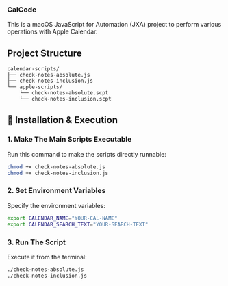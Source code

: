 ### CalCode

This is a macOS JavaScript for Automation (JXA) project to perform various operations with Apple Calendar.

## Project Structure

```
calendar-scripts/
├── check-notes-absolute.js
├── check-notes-inclusion.js
└── apple-scripts/
    └── check-notes-absolute.scpt
    └── check-notes-inclusion.scpt
```

## 🚀 Installation & Execution

### 1. Make The Main Scripts Executable

Run this command to make the scripts directly runnable:

```bash
chmod +x check-notes-absolute.js
chmod +x check-notes-inclusion.js
```

### 2. Set Environment Variables

Specify the environment variables:

```bash
export CALENDAR_NAME="YOUR-CAL-NAME"
export CALENDAR_SEARCH_TEXT="YOUR-SEARCH-TEXT"
```

### 3. Run The Script

Execute it from the terminal:

```bash
./check-notes-absolute.js
./check-notes-inclusion.js
```
